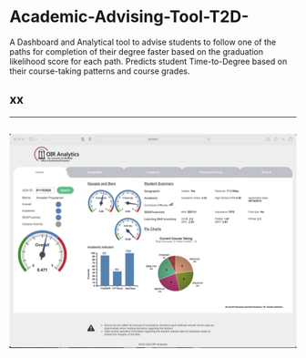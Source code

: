 # Academic-Advising-Tool-T2D-
A Dashboard and Analytical tool to advise students to follow one of the paths for completion of their degree faster based on the graduation likelihood score for each path. Predicts student Time-to-Degree based on their course-taking patterns and course grades.

## xx
---
![Test Image](Screen1.png)
---
